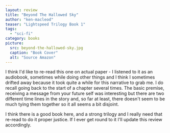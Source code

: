 ```yaml
---
layout: review
title: "Beyond The Hallowed Sky"
author: "ken-macleod"
teaser: "Lightspeed Trilogy Book 1"
tags:
  - "sci-fi"
category: books
picture:
  src: beyond-the-hallowed-sky.jpg
  caption: "Book Cover"
  alt: "Source Amazon"
---
```


I think I'd like to re-read this one on actual paper - I listened to it as an audiobook, sometimes while
doing other things and I think I sometimes drifted away because it took quite a while for this
narrative to grab me. I do recall going back to the start of a chapter several times. The basic
premise, receiving a message from your future self was interesting but there are two different
time lines in the story and, so far at least, there doesn't seem to be much tying them together
so it all seems a bit disjoint.

I think there is a good book here, and a strong trilogy and I really need that re-read to
do it proper justice. If I ever get round to it I'll update this review accordingly.

